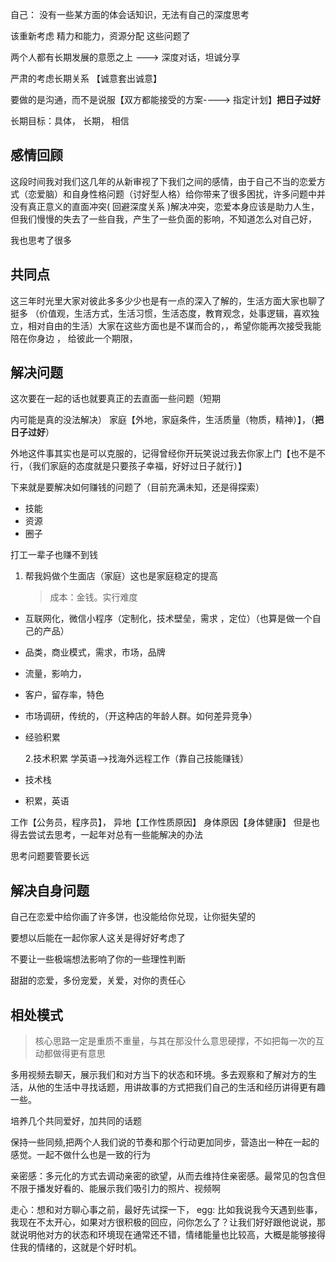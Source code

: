 自己： 没有一些某方面的体会话知识，无法有自己的深度思考

该重新考虑 精力和能力，资源分配 这些问题了

两个人都有长期发展的意愿之上 ---> 深度对话，坦诚分享

严肃的考虑长期关系 【诚意套出诚意】

要做的是沟通，而不是说服【双方都能接受的方案----> 指定计划】**把日子过好**

长期目标：具体， 长期， 相信

## 感情回顾

这段时间我对我们这几年的从新审视了下我们之间的感情，由于自己不当的恋爱方式（恋爱脑）和自身性格问题（讨好型人格）给你带来了很多困扰，许多问题中并没有真正意义的直面冲突( 回避深度关系 )解决冲突，恋爱本身应该是助力人生，但我们慢慢的失去了一些自我，产生了一些负面的影响，不知道怎么对自己好，

我也思考了很多

## 共同点

这三年时光里大家对彼此多多少少也是有一点的深入了解的，生活方面大家也聊了挺多
（价值观，生活方式，生活习惯，生活态度，教育观念，处事逻辑，喜欢独立，相对自由的生活）大家在这些方面也是不谋而合的，，希望你能再次接受我能陪在你身边 ， 给彼此一个期限，

## 解决问题

这次要在一起的话也就要真正的去直面一些问题（短期

内可能是真的没法解决）
家庭【外地，家庭条件，生活质量（物质，精神）】，（**把日子过好**）

外地这件事其实也是可以克服的，记得曾经你开玩笑说过我去你家上门【也不是不行，（我们家庭的态度就是只要孩子幸福，好好过日子就行）】

下来就是要解决如何赚钱的问题了（目前充满未知，还是得探索）

- 技能
- 资源
- 圈子

打工一辈子也赚不到钱

1. 帮我妈做个生面店（家庭）这也是家庭稳定的提高

   > 成本：金钱。实行难度

- 互联网化，微信小程序（定制化，技术壁垒，需求 ，定位）（也算是做一个自己的产品）
- 品类，商业模式，需求，市场，品牌
- 流量，影响力，
- 客户，留存率，特色
- 市场调研，传统的，（开这种店的年龄人群。如何差异竞争）
- 经验积累

  2.技术积累 学英语-->找海外远程工作（靠自己技能赚钱）

- 技术栈
- 积累，英语

工作【公务员，程序员】，
异地【工作性质原因】
身体原因【身体健康】
但是也得去尝试去思考，一起年对总有一些能解决的办法

思考问题要管要长远

## 解决自身问题

自己在恋爱中给你画了许多饼，也没能给你兑现，让你挺失望的

要想以后能在一起你家人这关是得好好考虑了

不要让一些极端想法影响了你的一些理性判断

甜甜的恋爱，多份宠爱，关爱，对你的责任心

## 相处模式

> 核心思路一定是重质不重量，与其在那没什么意思硬撑，不如把每一次的互动都做得更有意思

多用视频去聊天，展示我们和对方当下的状态和环境。多去观察和了解对方的生活，从他的生活中寻找话题，用讲故事的方式把我们自己的生活和经历讲得更有趣一些。

培养几个共同爱好，加共同的话题

保持一些同频,把两个人我们说的节奏和那个行动更加同步，营造出一种在一起的感觉。一起不做什么也是一致的行为

亲密感：多元化的方式去调动亲密的欲望，从而去维持住亲密感。最常见的包含但不限于播发好看的、能展示我们吸引力的照片、视频啊

走心：想和对方聊心事之前，最好先试探一下，
egg: 比如我说我今天遇到些事，我现在不太开心，如果对方很积极的回应，问你怎么了？让我们好好跟他说说，那就说明他对方的状态和环境现在通常还不错，情绪能量也比较高，大概是能够接得住我的情绪的，这就是个好时机。
